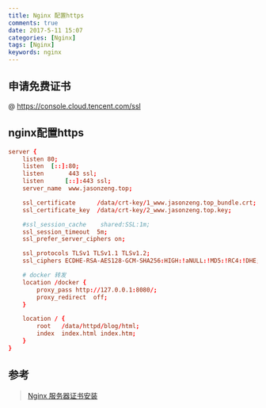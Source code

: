 ```yaml
---
title: Nginx 配置https
comments: true
date: 2017-5-11 15:07
categories: [Nginx]
tags: [Nginx]
keywords: nginx
---
```


## 申请免费证书
@ <https://console.cloud.tencent.com/ssl>


## nginx配置https

```conf
server {
    listen 80;
    listen  [::]:80;
    listen       443 ssl;
    listen      [::]:443 ssl;
    server_name  www.jasonzeng.top;

    ssl_certificate      /data/crt-key/1_www.jasonzeng.top_bundle.crt;
    ssl_certificate_key  /data/crt-key/2_www.jasonzeng.top.key;

    #ssl_session_cache    shared:SSL:1m;
    ssl_session_timeout  5m;
    ssl_prefer_server_ciphers on;

    ssl_protocols TLSv1 TLSv1.1 TLSv1.2;
    ssl_ciphers ECDHE-RSA-AES128-GCM-SHA256:HIGH:!aNULL:!MD5:!RC4:!DHE;

    # docker 转发
    location /docker {
        proxy_pass http://127.0.0.1:8080/;
        proxy_redirect  off;
    }

    location / {
        root   /data/httpd/blog/html;
        index  index.html index.htm;
    }
}
```

## 参考
> [Nginx 服务器证书安装](https://cloud.tencent.com/document/product/400/35244)
